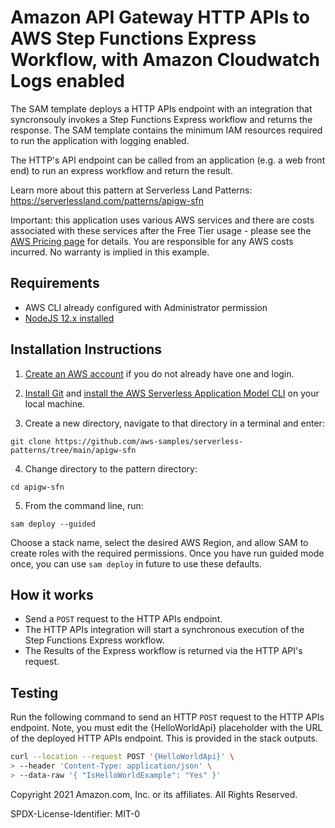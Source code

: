 # Amazon API Gateway HTTP APIs to AWS Step Functions Express Workflow, with Amazon Cloudwatch Logs enabled 

The SAM template deploys a HTTP APIs endpoint with an integration that syncronsouly invokes a Step Functions Express workflow and returns the response. The SAM template contains the minimum IAM resources required to run the application with logging enabled. 

The HTTP's API endpoint can be called from an application (e.g. a web front end) to run an express workflow and return the result.

Learn more about this pattern at Serverless Land Patterns: https://serverlessland.com/patterns/apigw-sfn

Important: this application uses various AWS services and there are costs associated with these services after the Free Tier usage - please see the [AWS Pricing page](https://aws.amazon.com/pricing/) for details. You are responsible for any AWS costs incurred. No warranty is implied in this example.

## Requirements

* AWS CLI already configured with Administrator permission
* [NodeJS 12.x installed](https://nodejs.org/en/download/)

## Installation Instructions

1. [Create an AWS account](https://portal.aws.amazon.com/gp/aws/developer/registration/index.html) if you do not already have one and login.

2. [Install Git](https://git-scm.com/book/en/v2/Getting-Started-Installing-Git) and [install the AWS Serverless Application Model CLI](https://docs.aws.amazon.com/serverless-application-model/latest/developerguide/serverless-sam-cli-install.html) on your local machine.

3. Create a new directory, navigate to that directory in a terminal and enter:

``` 
git clone https://github.com/aws-samples/serverless-patterns/tree/main/apigw-sfn

```

4. Change directory to the pattern directory:
```
cd apigw-sfn
```

5. From the command line, run:

```
sam deploy --guided
```
Choose a stack name, select the desired AWS Region, and allow SAM to create roles with the required permissions. Once you have run guided mode once, you can use `sam deploy` in future to use these defaults.

## How it works

* Send a `POST` request to the HTTP APIs endpoint.
* The HTTP APIs integration will start a synchronous execution of the Step Functions Express workflow.
* The Results of the Express workflow is returned via the HTTP API's request.

## Testing

Run the following command to send an HTTP `POST` request to the HTTP APIs endpoint. Note, you must edit the {HelloWorldApi} placeholder with the URL of the deployed HTTP APIs endpoint. This is provided in the stack outputs.

```bash
curl --location --request POST '{HelloWorldApi}' \
> --header 'Content-Type: application/json' \
> --data-raw '{ "IsHelloWorldExample": "Yes" }'
```

Copyright 2021 Amazon.com, Inc. or its affiliates. All Rights Reserved.

SPDX-License-Identifier: MIT-0

